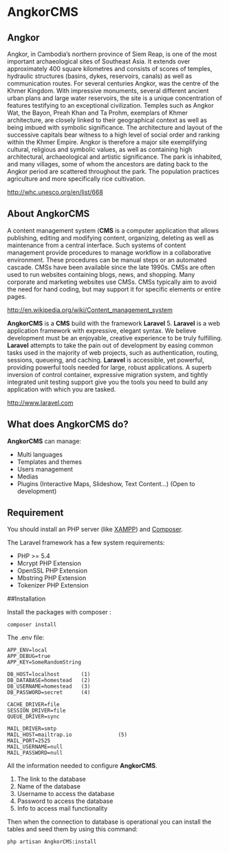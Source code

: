# **AngkorCMS**

## Angkor
Angkor, in Cambodia’s northern province of Siem Reap, is one of the most important archaeological sites of Southeast Asia. It extends over approximately 400 square kilometres and consists of scores of temples, hydraulic structures (basins, dykes, reservoirs, canals) as well as communication routes. For several centuries Angkor, was the centre of the Khmer Kingdom. With impressive monuments, several different ancient urban plans and large water reservoirs, the site is a unique concentration of features testifying to an exceptional civilization. Temples such as Angkor Wat, the Bayon, Preah Khan and Ta Prohm, exemplars of Khmer architecture, are closely linked to their geographical context as well as being imbued with symbolic significance. The architecture and layout of the successive capitals bear witness to a high level of social order and ranking within the Khmer Empire. Angkor is therefore a major site exemplifying cultural, religious and symbolic values, as well as containing high architectural, archaeological and artistic significance.
The park is inhabited, and many villages, some of whom the ancestors are dating back to the Angkor period are scattered throughout the park. The population practices agriculture and more specifically rice cultivation.

http://whc.unesco.org/en/list/668


## About **AngkorCMS**
A content management system (**CMS** is a computer application that allows publishing, editing and modifying content, organizing, deleting as well as maintenance from a central interface. Such systems of content management provide procedures to manage workflow in a collaborative environment. These procedures can be manual steps or an automated cascade. CMSs have been available since the late 1990s.
CMSs are often used to run websites containing blogs, news, and shopping. Many corporate and marketing websites use CMSs. CMSs typically aim to avoid the need for hand coding, but may support it for specific elements or entire pages.

http://en.wikipedia.org/wiki/Content_management_system


**AngkorCMS** is a **CMS** build with the framework **Laravel** 5.
**Laravel** is a web application framework with expressive, elegant syntax. We believe development must be an enjoyable, creative experience to be truly fulfilling. **Laravel** attempts to take the pain out of development by easing common tasks used in the majority of web projects, such as authentication, routing, sessions, queueing, and caching.
**Laravel** is accessible, yet powerful, providing powerful tools needed for large, robust applications. A superb inversion of control container, expressive migration system, and tightly integrated unit testing support give you the tools you need to build any application with which you are tasked.

http://www.laravel.com

## What does **AngkorCMS** do?
**AngkorCMS** can manage:
+ Multi languages
+ Templates and themes
+ Users management
+ Medias
+ Plugins (Interactive Maps, Slideshow, Text Content…) (Open to development)

## Requirement

You should install an PHP server (like [XAMPP](https://www.apachefriends.org/faq_windows.html)) and [Composer](https://getcomposer.org/doc/00-intro.md#installation-windows).

The Laravel framework has a few system requirements:
+ PHP >= 5.4
+ Mcrypt PHP Extension
+ OpenSSL PHP Extension
+ Mbstring PHP Extension
+ Tokenizer PHP Extension


##Installation

Install the packages with composer :
```
composer install
```

The .env file:
```
APP_ENV=local
APP_DEBUG=true
APP_KEY=SomeRandomString

DB_HOST=localhost 		(1)
DB_DATABASE=homestead 	(2)
DB_USERNAME=homestead	(3)
DB_PASSWORD=secret		(4)

CACHE_DRIVER=file
SESSION_DRIVER=file
QUEUE_DRIVER=sync

MAIL_DRIVER=smtp
MAIL_HOST=mailtrap.io				(5)
MAIL_PORT=2525
MAIL_USERNAME=null
MAIL_PASSWORD=null
```

All the information needed to configure **AngkorCMS**.

1. The link to the database
2. Name of the database
3. Username to access the database
4. Password to access the database
5. Info to access mail functionality

Then when the connection to database is operational you can install the tables and seed them by using this command:
```
php artisan AngkorCMS:install
```
